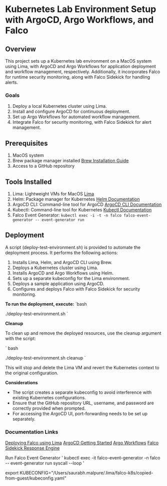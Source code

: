 # Kubernetes Lab Environment Setup with ArgoCD, Argo Workflows, and Falco

## Overview

This project sets up a Kubernetes lab environment on a MacOS system using Lima, with ArgoCD and Argo Workflows for application deployment and workflow management, respectively. Additionally, it incorporates Falco for runtime security monitoring, along with Falco Sidekick for handling alerts.

### Goals

1. Deploy a local Kubernetes cluster using Lima.
2. Install and configure ArgoCD for continuous deployment.
3. Set up Argo Workflows for automated workflow management.
4. Integrate Falco for security monitoring, with Falco Sidekick for alert management.

## Prerequisites

1. MacOS system
2. Brew package manager installed [Brew Installation Guide](https://brew.sh/)
3. Access to a GitHub repository

## Tools Installed

1. Lima: Lightweight VMs for MacOS [Lima](https://lima-vm.io/)
2. Helm: Package manager for Kubernetes [Helm Documentation](https://helm.sh/docs/)
3. ArgoCD CLI: Command-line tool for ArgoCD [ArgoCD CLI Documentation](https://argo-cd.readthedocs.io/en/stable/getting_started/)
4. Kubectl: Command-line tool for Kubernetes [Kubectl Documentation](https://kubernetes.io/docs/reference/kubectl/)
5. Falco Event Generator:
`
kubectl exec -i -t -n falco falco-event-generator -- event-generator run
`

## Deployment

A script (deploy-test-environment.sh) is provided to automate the deployment process. It performs the following actions:

1. Installs Lima, Helm, and ArgoCD CLI using Brew.
2. Deploys a Kubernetes cluster using Lima.
3. Installs ArgoCD and Argo Workflows using Helm.
4. Sets up a separate kubeconfig for the Lima environment.
5. Deploys a sample application using ArgoCD.
6. Configures and deploys Falco with Falco Sidekick for security monitoring.

**To run the deployment, execute:**
`bash

./deploy-test-environment.sh
`

**Cleanup**

To clean up and remove the deployed resources, use the cleanup argument with the script:

`
bash

./deploy-test-environment.sh cleanup
`

This will stop and delete the Lima VM and revert the Kubernetes context to the original configuration.

**Considerations**
- The script creates a separate kubeconfig to avoid interference with existing Kubernetes configurations.
- Ensure that the GitHub repository URL, username, and password are correctly provided when prompted.
- For accessing the ArgoCD UI, port-forwarding needs to be set up separately.

### Documentation Links

[Deploying Falco using Lima](https://falco.org/blog/falco-apple-silicon/#falco-on-m1-on-kubernetes)
[ArgoCD Getting Started](https://argo-cd.readthedocs.io/en/stable/getting_started/)
[Argo Workflows](https://github.com/argoproj/argo-workflows/blob/master/docs/quick-start.md)
[Falco Sidekick Response Engine](https://falco.org/blog/falcosidekick-response-engine-part-5-argo/)

Run Falco Event Generator
'
kubectl exec -it falco-event-generator -n falco -- event-generator run syscall --loop
'

export KUBECONFIG="/Users/saurabh.malpure/.lima/falco-k8s/copied-from-guest/kubeconfig.yaml"
